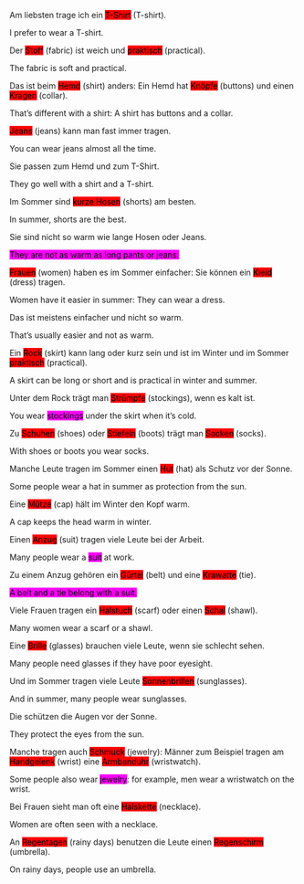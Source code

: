 Am liebsten trage ich ein <mark style="background-color: red;">T-Shirt</mark> (T-shirt).

I prefer to wear a T-shirt.

Der <mark style="background-color: red;">Stoff</mark> (fabric) ist weich und <mark style="background-color: red;">praktisch</mark> (practical).

The fabric is soft and practical.

Das ist beim <mark style="background-color: red;">Hemd</mark> (shirt) anders: Ein Hemd hat <mark style="background-color: red;">Knöpfe</mark> (buttons) und einen <mark style="background-color: red;">Kragen</mark> (collar).

That’s different with a shirt: A shirt has buttons and a collar.

<mark style="background-color: red;">Jeans</mark> (jeans) kann man fast immer tragen.

You can wear jeans almost all the time.

Sie passen zum Hemd und zum T-Shirt.

They go well with a shirt and a T-shirt.

Im Sommer sind <mark style="background-color: red;">kurze Hosen</mark> (shorts) am besten.

In summer, shorts are the best.

Sie sind nicht so warm wie lange Hosen oder Jeans.

<mark style="background-color: magenta;">They are not as warm as long pants or jeans. </mark>

<mark style="background-color: red;">Frauen</mark> (women) haben es im Sommer einfacher: Sie können ein <mark style="background-color: red;">Kleid</mark> (dress) tragen.

Women have it easier in summer: They can wear a dress.

Das ist meistens einfacher und nicht so warm.

That’s usually easier and not as warm.

Ein <mark style="background-color: red;">Rock</mark> (skirt) kann lang oder kurz sein und ist im Winter und im Sommer <mark style="background-color: red;">praktisch</mark> (practical).

A skirt can be long or short and is practical in winter and summer.

Unter dem Rock trägt man <mark style="background-color: red;">Strümpfe</mark> (stockings), wenn es kalt ist.

You wear <mark style="background-color: magenta;">stockings</mark> under the skirt when it’s cold.

Zu <mark style="background-color: red;">Schuhen</mark> (shoes) oder <mark style="background-color: red;">Stiefeln</mark> (boots) trägt man <mark style="background-color: red;">Socken</mark> (socks).

With shoes or boots you wear socks.

Manche Leute tragen im Sommer einen <mark style="background-color: red;">Hut</mark> (hat) als Schutz vor der Sonne.

Some people wear a hat in summer as protection from the sun.

Eine <mark style="background-color: red;">Mütze</mark> (cap) hält im Winter den Kopf warm.

A cap keeps the head warm in winter.

Einen <mark style="background-color: red;">Anzug</mark> (suit) tragen viele Leute bei der Arbeit.

Many people wear a <mark style="background-color: magenta;">suit</mark> at work.

Zu einem Anzug gehören ein <mark style="background-color: red;">Gürtel</mark> (belt) und eine <mark style="background-color: red;">Krawatte</mark> (tie).

<mark style="background-color: magenta;">A belt and a tie belong with a suit.</mark>

Viele Frauen tragen ein <mark style="background-color: red;">Halstuch</mark> (scarf) oder einen <mark style="background-color: red;">Schal</mark> (shawl).

Many women wear a scarf or a shawl.

Eine <mark style="background-color: red;">Brille</mark> (glasses) brauchen viele Leute, wenn sie schlecht sehen.

Many people need glasses if they have poor eyesight.

Und im Sommer tragen viele Leute <mark style="background-color: red;">Sonnenbrillen</mark> (sunglasses).

And in summer, many people wear sunglasses.

Die schützen die Augen vor der Sonne.

They protect the eyes from the sun.

Manche tragen auch <mark style="background-color: red;">Schmuck</mark> (jewelry): Männer zum Beispiel tragen am <mark style="background-color: red;">Handgelenk</mark> (wrist) eine <mark style="background-color: red;">Armbanduhr</mark> (wristwatch).

Some people also wear <mark style="background-color: magenta">jewelry</mark>: for example, men wear a wristwatch on the wrist.

Bei Frauen sieht man oft eine <mark style="background-color: red;">Halskette</mark> (necklace).

Women are often seen with a necklace.

An <mark style="background-color: red;">Regentagen</mark> (rainy days) benutzen die Leute einen <mark style="background-color: red;">Regenschirm</mark> (umbrella).

On rainy days, people use an umbrella.